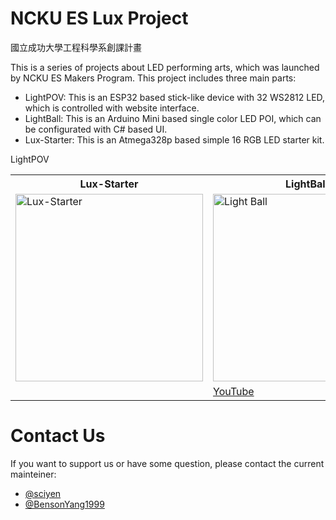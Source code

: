 # NCKU ES Lux Project
國立成功大學工程科學系創課計畫

This is a series of projects about LED performing arts, which was launched by NCKU ES Makers Program. This project includes three main parts:
- LightPOV: This is an ESP32 based stick-like device with 32 WS2812 LED, which is controlled with website interface.
- LightBall: This is an Arduino Mini based single color LED POI, which can be configurated with C# based UI.
- Lux-Starter: This is an Atmega328p based simple 16 RGB LED starter kit.


<table style="table-layout: fixed">
<tr>
  <th>Lux-Starter</th>
  <th>LightBall</th>
  <tr>LightPOV</tr>
<tr>
  <td><a href="https://imgur.com/E7q4vUQ"><img src="https://i.imgur.com/E7q4vUQ.jpg" title="Lux-Starter" style="width:300px"/></a></td>
  <td><a href="https://imgur.com/lLIcmP5"><img src="https://i.imgur.com/lLIcmP5.jpg" title="Light Ball"  style="width:300px"/></a></td>
  <td><a href="https://imgur.com/d53zrUp"><img src="https://i.imgur.com/d53zrUp.jpg" title="Light POV"  style="width:300px"/></a></td>
</tr>
<tr>
  <td></td>
  <td><a href="https://youtu.be/oVoUZH0_7GY">YouTube</a></td>
  <td><a href="https://youtu.be/g5vR8DxKb7g">YouTube</a></td>
</tr>
</table>

# Contact Us
If you want to support us or have some question, please contact the current mainteiner:
- [@sciyen](https://github.com/sciyen)
- [@BensonYang1999](https://github.com/BensonYang1999)
